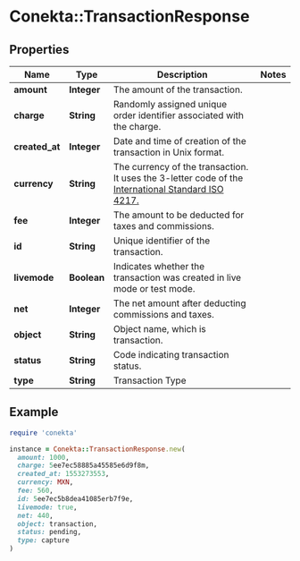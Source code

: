# Conekta::TransactionResponse

## Properties

| Name | Type | Description | Notes |
| ---- | ---- | ----------- | ----- |
| **amount** | **Integer** | The amount of the transaction. |  |
| **charge** | **String** | Randomly assigned unique order identifier associated with the charge. |  |
| **created_at** | **Integer** | Date and time of creation of the transaction in Unix format. |  |
| **currency** | **String** | The currency of the transaction. It uses the 3-letter code of the [International Standard ISO 4217.](https://es.wikipedia.org/wiki/ISO_4217) |  |
| **fee** | **Integer** | The amount to be deducted for taxes and commissions. |  |
| **id** | **String** | Unique identifier of the transaction. |  |
| **livemode** | **Boolean** | Indicates whether the transaction was created in live mode or test mode. |  |
| **net** | **Integer** | The net amount after deducting commissions and taxes. |  |
| **object** | **String** | Object name, which is transaction. |  |
| **status** | **String** | Code indicating transaction status. |  |
| **type** | **String** | Transaction Type |  |

## Example

```ruby
require 'conekta'

instance = Conekta::TransactionResponse.new(
  amount: 1000,
  charge: 5ee7ec58885a45585e6d9f8m,
  created_at: 1553273553,
  currency: MXN,
  fee: 560,
  id: 5ee7ec5b8dea41085erb7f9e,
  livemode: true,
  net: 440,
  object: transaction,
  status: pending,
  type: capture
)
```

